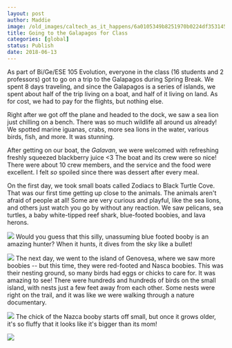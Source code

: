 ```yaml
---
layout: post
author: Maddie
image: /old_images/caltech_as_it_happens/6a0105349b8251970b0224df353145200b.jpg
title: Going to the Galapagos for Class
categories: [global]
status: Publish
date: 2018-06-13
---
```


As part of Bi/Ge/ESE 105 Evolution, everyone in the class (16 students and 2 professors) got to go on a trip to the Galapagos during Spring Break. We spent 8 days traveling, and since the Galapagos is a series of islands, we spent about half of the trip living on a boat, and half of it living on land. As for cost, we had to pay for the flights, but nothing else.

Right after we got off the plane and headed to the dock, we saw a sea lion just chilling on a bench. There was so much wildlife all around us already! We spotted marine iguanas, crabs, more sea lions in the water, various birds, fish, and more. It was stunning.

After getting on our boat, the *Galavan*, we were welcomed with refreshing freshly squeezed blackberry juice &lt;3 The boat and its crew were so nice! There were about 10 crew members, and the service and the food were excellent. I felt *so* spoiled since there was dessert after every meal.

On the first day, we took small boats called Zodiacs to Black Turtle Cove. That was our first time getting up close to the animals. The animals aren't afraid of people at all! Some are very curious and playful, like the sea lions, and others just watch you go by without any reaction. We saw pelicans, sea turtles, a baby white-tipped reef shark, blue-footed boobies, and lava herons.


![](/old_images/caltech_as_it_happens/6a0105349b8251970b0224e03c2e1c200d.jpg)
Would you guess that this silly, unassuming blue footed booby is an amazing hunter? When it hunts, it dives from the sky like a bullet!


![](/old_images/caltech_as_it_happens/6a0105349b8251970b0224e03c2e43200d.jpg)
The next day, we went to the island of Genovesa, where we saw more boobies -- but this time, they were red-footed and Nasca boobies. This was their nesting ground, so many birds had eggs or chicks to care for. It was amazing to see! There were hundreds and hundreds of birds on the small island, with nests just a few feet away from each other. Some nests were right on the trail, and it was like we were walking through a nature documentary.


![](/old_images/caltech_as_it_happens/6a0105349b8251970b0224e03c2e47200d.jpg)
The chick of the Nazca booby starts off small, but once it grows older, it's so fluffy that it looks like it's bigger than its mom!


![](/old_images/caltech_as_it_happens/6a0105349b8251970b0224e03c303c200d.jpg)
